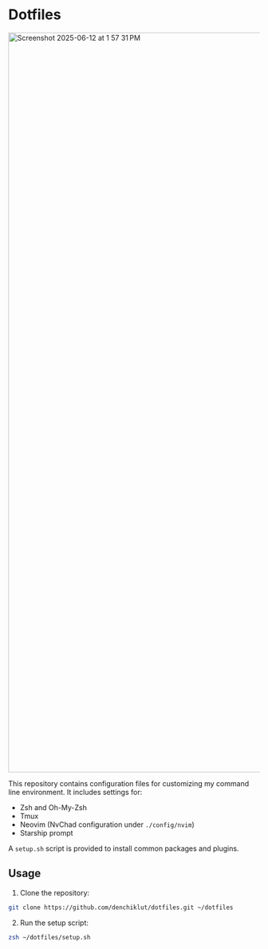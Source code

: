 # Dotfiles
<img width="1483" alt="Screenshot 2025-06-12 at 1 57 31 PM" src="https://github.com/user-attachments/assets/d848419f-9587-4760-94c5-6d2a84d5ab70" />

This repository contains configuration files for customizing my command line environment.
It includes settings for:

- Zsh and Oh-My-Zsh
- Tmux
- Neovim (NvChad configuration under `./config/nvim`)
- Starship prompt

A `setup.sh` script is provided to install common packages and plugins.

## Usage

1. Clone the repository:
  ```sh
  git clone https://github.com/denchiklut/dotfiles.git ~/dotfiles
  ```

2. Run the setup script:
  ```sh
  zsh ~/dotfiles/setup.sh
  ```


